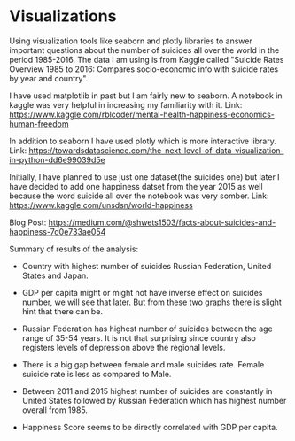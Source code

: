 # Visualizations
Using visualization tools like seaborn and plotly libraries to answer important questions about the number of suicides all over the world in the period 1985-2016. The data I am using is from Kaggle called "Suicide Rates Overview 1985 to 2016: Compares socio-economic info with suicide rates by year and country".

I have used matplotlib in past but I am fairly new to seaborn. A notebook in kaggle was very helpful in increasing my familiarity with it. Link: https://www.kaggle.com/rblcoder/mental-health-happiness-economics-human-freedom

In addition to seaborn I have used plotly which is more interactive library. Link: https://towardsdatascience.com/the-next-level-of-data-visualization-in-python-dd6e99039d5e

Initially, I have planned to use just one dataset(the suicides one) but later I have decided to add one happiness datset from the year 2015 as well because the word suicide all over the notebook was very somber. Link: https://www.kaggle.com/unsdsn/world-happiness

Blog Post: https://medium.com/@shwets1503/facts-about-suicides-and-happiness-7d0e733ae054

Summary of results of the analysis:
* Country with highest number of suicides Russian Federation, United States and Japan.

* GDP per capita might or might not have inverse effect on suicides number, we will see that later. But from these two graphs there is slight hint that there can be.

* Russian Federation has highest number of suicides between the age range of 35-54 years. It is not that surprising since country also registers levels of depression above the regional levels.

* There is a big gap between female and male suicides rate. Female suicide rate is less as compared to Male.

* Between 2011 and 2015 highest number of suicides are constantly in United States followed by Russian Federation which has highest number overall from 1985.

* Happiness Score seems to be directly correlated with GDP per capita.
